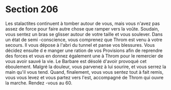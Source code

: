 # Section 206

Les stalactites continuent à tomber autour de vous, mais vous n'avez pas assez de force
pour faire autre chose que ramper vers  la voûte. Soudain, vous sentez un bras se glisser
autour de votre taille et vous soulever. Dans un état de semi -conscience, vous comprenez
que Throm est venu à votre secours. Il vous dépose à l'abri du tunnel et panse vos
blessures. Vous décidez ensuite d e manger une ration de vos Provisions afin de reprendre
des forces et vous en donnez également une à Throm pour le remercier de vous avoir
sauvé la vie. Le Barbare est désolé d'avoir provoqué cet éboulement. Malgré la douleur,
vous parvenez à lui sourire, et vous serrez la main qu'il vous tend. Quand, finalement,
vous vous sentez tout à fait remis, vous vous levez et vous partez vers l'est, accompagné
de Throm qui ouvre la marche. Rendez -vous au 60.